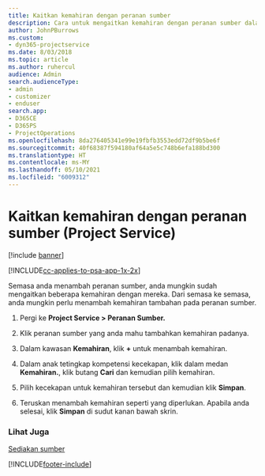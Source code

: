 ```yaml
---
title: Kaitkan kemahiran dengan peranan sumber
description: Cara untuk mengaitkan kemahiran dengan peranan sumber dalam Project Service
author: JohnPBurrows
ms.custom:
- dyn365-projectservice
ms.date: 8/03/2018
ms.topic: article
ms.author: ruhercul
audience: Admin
search.audienceType:
- admin
- customizer
- enduser
search.app:
- D365CE
- D365PS
- ProjectOperations
ms.openlocfilehash: 8da276405341e99e19fbfb3553edd72df9b5be6f
ms.sourcegitcommit: 40f68387f594180af64a5e5c748b6efa188bd300
ms.translationtype: HT
ms.contentlocale: ms-MY
ms.lasthandoff: 05/10/2021
ms.locfileid: "6009312"
---
```

# <a name="associate-skills-with-resource-roles-project-service"></a>Kaitkan kemahiran dengan peranan sumber (Project Service)

[!include [banner](../includes/psa-now-project-operations.md)]

[!INCLUDE[cc-applies-to-psa-app-1x-2x](../includes/cc-applies-to-psa-app-1x-2x.md)]

Semasa anda menambah peranan sumber, anda mungkin sudah mengaitkan beberapa kemahiran dengan mereka. Dari semasa ke semasa, anda mungkin perlu menambah kemahiran tambahan pada peranan sumber.  
  
1.  Pergi ke **Project Service > Peranan Sumber.**  
  
2.  Klik peranan sumber yang anda mahu tambahkan kemahiran padanya.  
  
3.  Dalam kawasan **Kemahiran**, klik **+** untuk menambah kemahiran.  
  
4.  Dalam anak tetingkap kompetensi kecekapan, klik dalam medan **Kemahiran.**, klik butang **Cari** dan kemudian pilih kemahiran.  
  
5.  Pilih kecekapan untuk kemahiran tersebut dan kemudian klik **Simpan**.  
  
6.  Teruskan menambah kemahiran seperti yang diperlukan. Apabila anda selesai, klik **Simpan** di sudut kanan bawah skrin.  
  
### <a name="see-also"></a>Lihat Juga  
 [Sediakan sumber](../psa/set-up-resources.md)


[!INCLUDE[footer-include](../includes/footer-banner.md)]